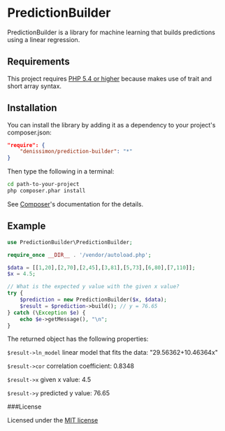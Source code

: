 PredictionBuilder
=================

PredictionBuilder is a library for machine learning that builds predictions using a linear regression.

Requirements
------------

This project requires [PHP 5.4 or higher](http://www.php.net/) because makes use of trait and short array syntax.

Installation
------------

You can install the library by adding it as a dependency to your project's composer.json:

``` json
"require": {
    "denissimon/prediction-builder": "*"
}
```
  
Then type the following in a terminal:

``` bash
cd path-to-your-project
php composer.phar install
```

See [Composer](https://getcomposer.org/)'s documentation for the details.

Example
-------

``` php
use PredictionBuilder\PredictionBuilder;

require_once __DIR__ . '/vendor/autoload.php';

$data = [[1,20],[2,70],[2,45],[3,81],[5,73],[6,80],[7,110]];
$x = 4.5;

// What is the expected y value with the given x value?
try {
    $prediction = new PredictionBuilder($x, $data);
    $result = $prediction->build(); // y = 76.65
} catch (\Exception $e) {
    echo $e->getMessage(), "\n";
}
```

The returned object has the following properties:

`$result->ln_model` linear model that fits the data: "29.56362+10.46364x"

`$result->cor` correlation coefficient: 0.8348

`$result->x` given x value: 4.5

`$result->y` predicted y value: 76.65

###License

Licensed under the [MIT license](https://github.com/denissimon/prediction-builder/blob/master/LICENSE)
